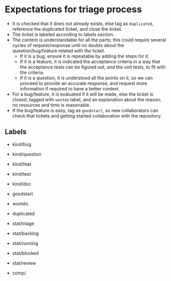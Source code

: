 # Expectations for triage process

- It is checked that it does not already exists, else tag as `duplicated`,
  reference the duplicated ticket, and close the ticket.
- The ticket is labeled according to labels section.
- The content is understandable for all the parts; this could require several
  cycles of request/response until no doubts about the question/bug/feature
  related with the ticket.
  - If it is a bug, ensure it is repeatable by adding the steps for it.
  - If it is a feature, it is indicated the acceptance criteria in a way that
    the acceptance tests can be figured out, and the unit tests, to fit with the
    criteria.
  - If it is a question, it is understood all the points on it, so we can
    proceed to provide an accurate response, and request more information if
    required to have a better context.
- For a bug/feature, it is evaluated if it will be made, else the ticket is
  closed, tagged with `wontdo` label, and an explanation about the reason; no
  resources and time is reasonable.
- If the bug/feature is easy, tag as `goodstart`, so new collaborators can check
  that tickets and getting started collaboration with the repository.

## Labels

- kind/bug
- kind/question
- kind/feat
- kind/test
- kind/doc

- goodstart
- wontdo
- duplicated

- stat/triage
- stat/backlog
- stat/running
- stat/blocked
- stat/review

<!-- TODO as components exist in your repo -->
- comp/<component>

